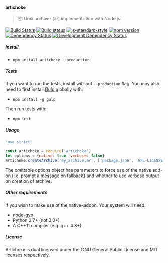 #### artichoke
> :package: Unix archiver (ar) implementation with Node.js.

[![Build Status](https://travis-ci.org/stpettersens/artichoke.png?branch=master)](https://travis-ci.org/stpettersens/artichoke)
[![Build status](https://ci.appveyor.com/api/projects/status/2b44ylfmbasc8n2o?svg=true)](https://ci.appveyor.com/project/stpettersens/artichoke)
[![js-standard-style](https://img.shields.io/badge/code%20style-standard-brightgreen.svg)](https://github.com/feross/standard)
[![npm version](https://badge.fury.io/js/artichoke.svg)](http://npmjs.com/package/artichoke)
[![Dependency Status](https://david-dm.org/stpettersens/artichoke.png?theme=shields.io)](https://david-dm.org/stpettersens/artichoke) [![Development Dependency Status](https://david-dm.org/stpettersens/artichoke/dev-status.png?theme=shields.io)](https://david-dm.org/stpettersens/artichoke#info=devDependencies)

##### Install

- `npm install artichoke --production`

##### Tests

If you want to run the tests, install without `--production` flag.
You may also need to first install [Gulp](https://github.com/gulpjs/gulp) globally with:

- `npm install -g gulp`

Then run tests with:

- `npm test`

##### Usage

```js
'use strict'

const artichoke = require('artichoke')
let options = {native: true, verbose: false}
artichoke.createArchive('my_archive.ar', ['package.json', 'GPL-LICENSE', 'MIT-LICENSE'], options)
```

The omittable options object has parameters to force use of the native add-on (i.e. prompt a message on fallback) and whether to use verbose output on creation of archive.

##### Other requirements

If you wish to make use of the native-addon. Your system will need:

* [node-gyp](https://github.com/nodejs/node-gyp)
* Python 2.7+ (not 3.0+)
* A C++11 compiler (e.g. g++ 4.8+)

##### License

Artichoke is dual licensed under the GNU General Public License and MIT licenses respectively.
